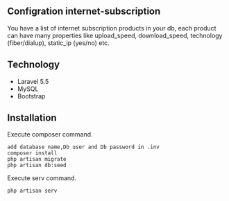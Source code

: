 

## Configration internet-subscription

You have a list of internet subscription products in your db, each product can have
many properties like upload_speed, download_speed, technology (fiber/dialup),
static_ip (yes/no) etc.

## Technology
	
* Laravel 5.5
* MySQL
* Bootstrap


## Installation

Execute composer command.

    add database name,Db user and Db password in .inv
	composer install
	php artisan migrate
    php artisan db:seed

	



Execute serv command.


	php artisan serv